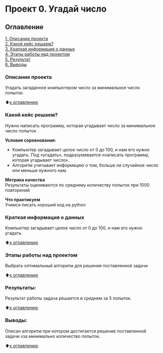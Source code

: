 # Проект 0. Угадай число

## Оглавление  
[1. Описание проекта](https://github.com/AnyaChirkova/First_project/blob/main/README.md#Описание-проекта)  
[2. Какой кейс решаем?](https://github.com/AnyaChirkova/First_project/blob/main/README.md#Какой-кейс-решаем)  
[3. Краткая информация о данных](https://github.com/AnyaChirkova/First_project/blob/main/README.md#Краткая-информация-о-данных)  
[4. Этапы работы над проектом](https://github.com/AnyaChirkova/First_project/blob/main/README.md#Этапы-работы-над-проектом)  
[5. Результат](https://github.com/AnyaChirkova/First_project/blob/main/README.md#Результат)    
[6. Выводы](https://github.com/AnyaChirkova/First_project/blob/main/README.md#Выводы) 

### Описание проекта    
Угадать загаданное компьютером число за минимальное число попыток.

:arrow_up:[к оглавлению](https://github.com/AnyaChirkova/First_project/blob/main/README.md#Оглавление)


### Какой кейс решаем?    
Нужно написать программу, которая угадывает число за минимальное число попыток

**Условия соревнования:**  
- Компьютер загадывает целое число от 0 до 100, и нам его нужно угадать. Под «угадать», подразумевается «написать программу, которая угадывает число».
- Алгоритм учитывает информацию о том, больше ли случайное число или меньше нужного нам.

**Метрика качества**     
Результаты оцениваются по среднему количеству попыток при 1000 повторений

**Что практикуем**     
Учимся писать хороший код на python


### Краткая информация о данных
Компьютер загадывает целое число от 0 до 100, и нам его нужно угадать.
  
:arrow_up:[к оглавлению](https://github.com/AnyaChirkova/First_project/blob/main/README.md#Оглавление)


### Этапы работы над проектом  
Выбрать оптимальный алгоритм для решения поставленной задачи

:arrow_up:[к оглавлению](https://github.com/AnyaChirkova/First_project/blob/main/README.md#Оглавление)


### Результаты:  
Результат работы
задача решается в среднем за 5 попыток.

:arrow_up:[к оглавлению](https://github.com/AnyaChirkova/First_project/blob/main/README.md#Оглавление)


### Выводы:  
Описан алгоритм при котором достигается решение поставленной задачи хза минимально количество попыток.

:arrow_up:[к оглавлению](https://github.com/AnyaChirkova/First_project/blob/main/README.md#Оглавление)
